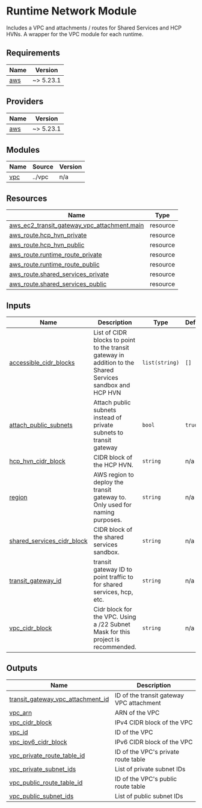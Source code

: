 # Runtime Network Module

Includes a VPC and attachments / routes for Shared Services and HCP HVNs.  A wrapper for the VPC module for each runtime.

## Requirements

| Name | Version |
|------|---------|
| <a name="requirement_aws"></a> [aws](#requirement\_aws) | ~> 5.23.1 |

## Providers

| Name | Version |
|------|---------|
| <a name="provider_aws"></a> [aws](#provider\_aws) | ~> 5.23.1 |

## Modules

| Name | Source | Version |
|------|--------|---------|
| <a name="module_vpc"></a> [vpc](#module\_vpc) | ../vpc | n/a |

## Resources

| Name | Type |
|------|------|
| [aws_ec2_transit_gateway_vpc_attachment.main](https://registry.terraform.io/providers/hashicorp/aws/latest/docs/resources/ec2_transit_gateway_vpc_attachment) | resource |
| [aws_route.hcp_hvn_private](https://registry.terraform.io/providers/hashicorp/aws/latest/docs/resources/route) | resource |
| [aws_route.hcp_hvn_public](https://registry.terraform.io/providers/hashicorp/aws/latest/docs/resources/route) | resource |
| [aws_route.runtime_route_private](https://registry.terraform.io/providers/hashicorp/aws/latest/docs/resources/route) | resource |
| [aws_route.runtime_route_public](https://registry.terraform.io/providers/hashicorp/aws/latest/docs/resources/route) | resource |
| [aws_route.shared_services_private](https://registry.terraform.io/providers/hashicorp/aws/latest/docs/resources/route) | resource |
| [aws_route.shared_services_public](https://registry.terraform.io/providers/hashicorp/aws/latest/docs/resources/route) | resource |

## Inputs

| Name | Description | Type | Default | Required |
|------|-------------|------|---------|:--------:|
| <a name="input_accessible_cidr_blocks"></a> [accessible\_cidr\_blocks](#input\_accessible\_cidr\_blocks) | List of CIDR blocks to point to the transit gateway in addition to the Shared Services sandbox and HCP HVN | `list(string)` | `[]` | no |
| <a name="input_attach_public_subnets"></a> [attach\_public\_subnets](#input\_attach\_public\_subnets) | Attach public subnets instead of private subnets to transit gateway | `bool` | `true` | no |
| <a name="input_hcp_hvn_cidr_block"></a> [hcp\_hvn\_cidr\_block](#input\_hcp\_hvn\_cidr\_block) | CIDR block of the HCP HVN. | `string` | n/a | yes |
| <a name="input_region"></a> [region](#input\_region) | AWS region to deploy the transit gateway to.  Only used for naming purposes. | `string` | n/a | yes |
| <a name="input_shared_services_cidr_block"></a> [shared\_services\_cidr\_block](#input\_shared\_services\_cidr\_block) | CIDR block of the shared services sandbox. | `string` | n/a | yes |
| <a name="input_transit_gateway_id"></a> [transit\_gateway\_id](#input\_transit\_gateway\_id) | transit gateway ID to point traffic to for shared services, hcp, etc. | `string` | n/a | yes |
| <a name="input_vpc_cidr_block"></a> [vpc\_cidr\_block](#input\_vpc\_cidr\_block) | Cidr block for the VPC.  Using a /22 Subnet Mask for this project is recommended. | `string` | n/a | yes |

## Outputs

| Name | Description |
|------|-------------|
| <a name="output_transit_gateway_vpc_attachment_id"></a> [transit\_gateway\_vpc\_attachment\_id](#output\_transit\_gateway\_vpc\_attachment\_id) | ID of the transit gateway VPC attachment |
| <a name="output_vpc_arn"></a> [vpc\_arn](#output\_vpc\_arn) | ARN of the VPC |
| <a name="output_vpc_cidr_block"></a> [vpc\_cidr\_block](#output\_vpc\_cidr\_block) | IPv4 CIDR block of the VPC |
| <a name="output_vpc_id"></a> [vpc\_id](#output\_vpc\_id) | ID of the VPC |
| <a name="output_vpc_ipv6_cidr_block"></a> [vpc\_ipv6\_cidr\_block](#output\_vpc\_ipv6\_cidr\_block) | IPv6 CIDR block of the VPC |
| <a name="output_vpc_private_route_table_id"></a> [vpc\_private\_route\_table\_id](#output\_vpc\_private\_route\_table\_id) | ID of the VPC's private route table |
| <a name="output_vpc_private_subnet_ids"></a> [vpc\_private\_subnet\_ids](#output\_vpc\_private\_subnet\_ids) | List of private subnet IDs |
| <a name="output_vpc_public_route_table_id"></a> [vpc\_public\_route\_table\_id](#output\_vpc\_public\_route\_table\_id) | ID of the VPC's public route table |
| <a name="output_vpc_public_subnet_ids"></a> [vpc\_public\_subnet\_ids](#output\_vpc\_public\_subnet\_ids) | List of public subnet IDs |
